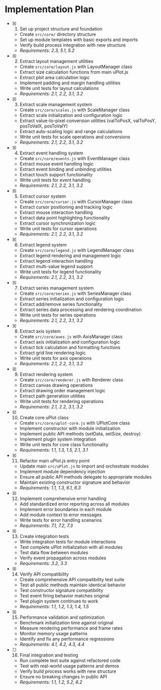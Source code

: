 # Implementation Plan

- [x] 1. Set up project structure and foundation
  - Create `src/core/` directory structure
  - Set up module templates with basic exports and imports
  - Verify build process integration with new structure
  - _Requirements: 2.3, 5.1, 5.2_

- [x] 2. Extract layout management utilities
  - Create `src/core/layout.js` with LayoutManager class
  - Extract size calculation functions from main uPlot.js
  - Extract plot area calculation logic
  - Implement padding and margin handling utilities
  - Write unit tests for layout calculations
  - _Requirements: 2.1, 2.2, 3.1, 3.2_

- [x] 3. Extract scale management system
  - Create `src/core/scales.js` with ScaleManager class
  - Extract scale initialization and configuration logic
  - Extract value-to-pixel conversion utilities (valToPosX, valToPosY, posToValX, posToValY)
  - Extract auto-scaling logic and range calculations
  - Write unit tests for scale operations and conversions
  - _Requirements: 2.1, 2.2, 3.1, 3.2_

- [x] 4. Extract event handling system
  - Create `src/core/events.js` with EventManager class
  - Extract mouse event handling logic
  - Extract event binding and unbinding utilities
  - Extract touch support functionality
  - Write unit tests for event handling
  - _Requirements: 2.1, 2.2, 3.1, 3.2_

- [x] 5. Extract cursor system
  - Create `src/core/cursor.js` with CursorManager class
  - Extract cursor positioning and tracking logic
  - Extract mouse interaction handling
  - Extract data point highlighting functionality
  - Extract cursor synchronization logic
  - Write unit tests for cursor operations
  - _Requirements: 2.1, 2.2, 3.1, 3.2_

- [x] 6. Extract legend system
  - Create `src/core/legend.js` with LegendManager class
  - Extract legend rendering and management logic
  - Extract legend interaction handling
  - Extract multi-value legend support
  - Write unit tests for legend functionality
  - _Requirements: 2.1, 2.2, 3.1, 3.2_

- [x] 7. Extract series management system
  - Create `src/core/series.js` with SeriesManager class
  - Extract series initialization and configuration logic
  - Extract add/remove series functionality
  - Extract series data processing and rendering coordination
  - Write unit tests for series operations
  - _Requirements: 2.1, 2.2, 3.1, 3.2_

- [x] 8. Extract axis system
  - Create `src/core/axes.js` with AxisManager class
  - Extract axis initialization and configuration logic
  - Extract tick calculation and formatting functions
  - Extract grid line rendering logic
  - Write unit tests for axis operations
  - _Requirements: 2.1, 2.2, 3.1, 3.2_

- [x] 9. Extract rendering system
  - Create `src/core/renderer.js` with Renderer class
  - Extract canvas drawing operations
  - Extract drawing order management logic
  - Extract path generation utilities
  - Write unit tests for rendering operations
  - _Requirements: 2.1, 2.2, 3.1, 3.2_

- [x] 10. Create core uPlot class
  - Create `src/core/uplot-core.js` with UPlotCore class
  - Implement constructor with module initialization
  - Implement public API methods (setData, setSize, destroy)
  - Implement plugin system integration
  - Write unit tests for core class functionality
  - _Requirements: 1.1, 1.3, 1.5, 2.1, 3.1_

- [x] 11. Refactor main uPlot.js entry point
  - Update main `src/uPlot.js` to import and orchestrate modules
  - Implement module dependency injection
  - Ensure all public API methods delegate to appropriate modules
  - Maintain existing constructor signature and behavior
  - _Requirements: 1.1, 1.3, 6.1, 6.3_

- [x] 12. Implement comprehensive error handling
  - Add standardized error reporting across all modules
  - Implement error boundaries in each module
  - Add module context to error messages
  - Write tests for error handling scenarios
  - _Requirements: 7.1, 7.2, 7.3_

- [x] 13. Create integration tests
  - Write integration tests for module interactions
  - Test complete uPlot initialization with all modules
  - Test data flow between modules
  - Verify event propagation across modules
  - _Requirements: 3.2, 3.3_

- [x] 14. Verify API compatibility
  - Create comprehensive API compatibility test suite
  - Test all public methods maintain identical behavior
  - Test constructor signature compatibility
  - Test event firing behavior matches original
  - Test plugin system continues to work
  - _Requirements: 1.1, 1.2, 1.3, 1.4, 1.5_

- [x] 15. Performance validation and optimization
  - Benchmark initialization time against original
  - Measure rendering performance and frame rates
  - Monitor memory usage patterns
  - Identify and fix any performance regressions
  - _Requirements: 4.1, 4.2, 4.3, 4.4_

- [ ] 16. Final integration and testing
  - Run complete test suite against refactored code
  - Test with real-world usage patterns and demos
  - Verify build process works with new structure
  - Ensure no breaking changes in public API
  - _Requirements: 1.1, 1.2, 5.2, 6.2_